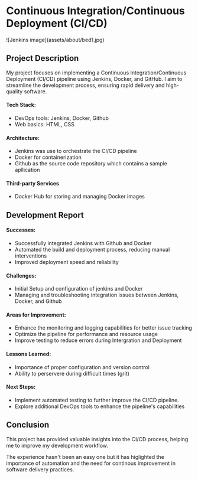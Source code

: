 <h1>Continuous Integration/Continuous Deployment (CI/CD)</h1>
![Jenkins image](assets/about/bed1.jpg)
<h2>Project Description</h2>
<p>My project focuses on implementing a Continuous Integration/Continuous Deployment (CI/CD) pipeline using Jenkins, Docker, and GitHub. I aim to streamline the development process, ensuring rapid delivery and high-quality software.</p>

<h4>Tech Stack:</h4>
<ul>
  <li>DevOps tools: Jenkins, Docker, Github</li>
  <li>Web basics: HTML, CSS</li>
</ul>

<h4>Architecture:</h4>
<ul>
  <li>Jenkins was use to orchestrate the CI/CD pipeline</li>
  <li>Docker for containerization</li>
  <li>Github as the source code repository which contains a sample apllication</li>
</ul>

<h4>Third-party Services</h4>
<ul>
  <li>Docker Hub for storing and managing Docker images</li>
</ul>

<h2>Development Report</h2>
<h4>Successes:</h4>
<ul>
  <li>Successfully integrated Jenkins with Github and Docker</li>
  <li>Automated the build and deployment process, reducing manual interventions</li>
  <li>Improved deployment speed and reliability</li>
</ul>

<h4>Challenges:</h4>
<ul>
  <li>Initial Setup and configuration of jenkins and Docker</li>
  <li>Managing and troubleshooting integration issues between Jenkins, Docker, and Github</li>
</ul>

<h4>Areas for Improvement:</h4>
<ul>
  <li>Enhance the monitoring and logging capabilities for better issue tracking</li>
  <li>Optimize the pipeline for performance and resource usage</li>
  <li>Improve testing to reduce errors during Intergration and Deployment</li>
</ul>

<h4>Lessons Learned:</h4>
<ul>
  <li>Importance of proper configuration and version control</li>
  <li>Ability to perservere during difficult times (grit)</li>
</ul>

<h4>Next Steps:</h4>
<ul>
  <li>Implement automated testing to further improve the CI/CD pipeline.</li>
  <li>Explore additional DevOps tools to enhance the pipeline's capabilities</li>
</ul>

<h2>Conclusion</h2>
<p>This project has provided valuable insights into the CI/CD process, helping me to improve my development workflow.
</p>
<p>The experience hasn't been an easy one but it has higlighted the importance of automation and the need for continous improvement in software delivery practices.</p>

